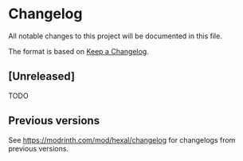 # Changelog

All notable changes to this project will be documented in this file.

The format is based on [Keep a Changelog](https://keepachangelog.com/en/1.1.0/).

## [Unreleased]

TODO

## Previous versions

See https://modrinth.com/mod/hexal/changelog for changelogs from previous versions.
